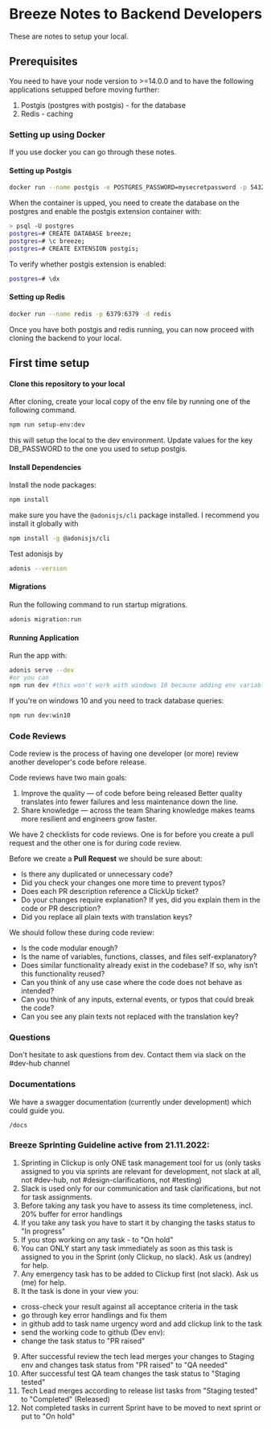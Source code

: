 # Breeze Notes to Backend Developers 
 
These are notes to setup your local.  

## Prerequisites

You need to have your node version to >=14.0.0 and to have the following applications setupped before moving further:

1. Postgis (postgres with postgis) - for the database
2. Redis - caching

### Setting up using Docker

If you use docker you can go through these notes.

#### Setting up Postgis

```bash
docker run --name postgis -e POSTGRES_PASSWORD=mysecretpassword -p 5432:5432 -d postgis/postgis
```

When the container is upped, you need to create the database on the postgres and enable the postgis extension container with:

```bash
> psql -U postgres
postgres=# CREATE DATABASE breeze;
postgres=# \c breeze;
postgres=# CREATE EXTENSION postgis;
```

To verify whether postgis extension is enabled:

```bash
postgres=# \dx
```

#### Setting up Redis

```bash
docker run --name redis -p 6379:6379 -d redis
```

Once you have both postgis and redis running, you can now proceed with cloning the backend to your local.

## First time setup

#### Clone this repository to your local

After cloning, create your local copy of the env file by running one of the following command.

```bash
npm run setup-env:dev
```

this will setup the local to the dev environment. Update values for the key DB_PASSWORD to the one you used to setup postgis.

#### Install Dependencies

Install the node packages:

```bash
npm install
```

make sure you have the `@adonisjs/cli` package installed. I recommend you install it globally with

```bash
npm install -g @adonisjs/cli
```

Test adonisjs by

```bash
adonis --version
```

#### Migrations

Run the following command to run startup migrations.

```bash
adonis migration:run
```

#### Running Application

Run the app with:

```bash
adonis serve --dev
#or you can
npm run dev #this won't work with windows 10 because adding env variables is different there
```

If you're on windows 10 and you need to track database queries:

```bash
npm run dev:win10
```

### Code Reviews

Code review is the process of having one developer (or more) review another
developer's code before release.

Code reviews have two main goals:
1. Improve the quality — of code before being released
		Better quality translates into fewer failures and less maintenance down the line.
2. Share knowledge — across the team
		Sharing knowledge makes teams more resilient and engineers grow faster.

We have 2 checklists for code reviews. One is for before you create a pull request and the other one is for during code review.

Before we create a **Pull Request** we should be sure about:

- Is there any duplicated or unnecessary code?
- Did you check your changes one more time to prevent typos?
- Does each PR description reference a ClickUp ticket?
- Do your changes require explanation? If yes, did you explain them in the code or PR description?
- Did you replace all plain texts with translation keys?

We should follow these during code review:

- Is the code modular enough?
- Is the name of variables, functions, classes, and files self-explanatory?
- Does similar functionality already exist in the codebase? If so, why isn’t this functionality reused?
- Can you think of any use case where the code does not behave as intended?
- Can you think of any inputs, external events, or typos that could break the code?
- Can you see any plain texts not replaced with the translation key?

### Questions

Don't hesitate to ask questions from dev. Contact them via slack on the #dev-hub channel

### Documentations

We have a swagger documentation (currently under development) which could guide you.

```/docs```

### Breeze Sprinting Guideline active from 21.11.2022:

1. Sprinting in Clickup is only ONE task management tool for us (only tasks assigned to you via sprints are relevant for development, not slack at all, not #dev-hub, not #design-clarifications, not #testing)
2. Slack is used only for our communication and task clarifications, but not for task assignments.
3. Before taking any task you have to assess its time completeness, incl. 20% buffer for error handlings
4. If you take any task you have to start it by changing the tasks status to "In progress"
5. If you stop working on any task - to "On hold"
6. You can ONLY start any task immediately as soon as this task is assigned to you in the Sprint (only Clickup, no slack). Ask us (andrey) for help.
7. Any emergency task has to be added to Clickup first (not slack). Ask us (me) for help.
8. It the task is done in your view you:
- cross-check your result against all acceptance criteria in the task
- go through key error handlings and fix them
- in github add to task name urgency word and add clickup link to the task
- send the working code to github (Dev env):
- change the task status to "PR raised"
9. After successful review the tech lead merges your changes to Staging env and changes task status from "PR raised" to "QA needed"
10. After successful test QA team changes the task status to "Staging tested" 
11. Tech Lead merges according to release list tasks from "Staging tested" to "Completed" (Released)
12. Not completed tasks in current Sprint have to be moved to next sprint or put to "On hold"
